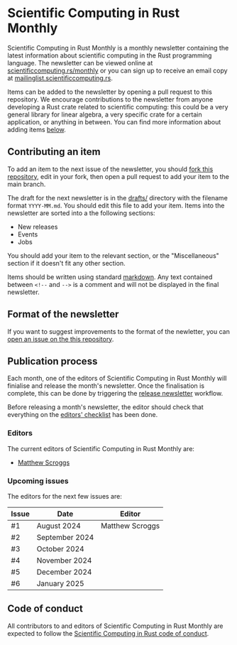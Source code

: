 # Scientific Computing in Rust Monthly

Scientific Computing in Rust Monthly is a monthly newsletter containing the latest information
about scientific computing in the Rust programming language. The newsletter can be viewed online
at [scientificcomputing.rs/monthly](https://scientificcomputing.rs/monthly) or you can sign up
to receive an email copy at [mailinglist.scientificcomputing.rs](https://mailinglist.scientificcomputing.rs).

Items can be added to the newsletter by opening a pull request to this repository. We encourage contributions
to the newsletter from anyone developing a Rust crate related to scientific computing: this could be a
very general library for linear algebra, a very specific crate for a certain application, or anything in between.
You can find more information about adding items [below](#contributing-an-item).

## Contributing an item
To add an item to the next issue of the newsletter, you should
[fork this repository](https://github.com/rust-scicomp/scientific-computing-in-rust-monthly/fork),
edit in your fork, then open a pull request to add your item to the main branch.

The draft for the next newsletter is in the [drafts/](drafts) directory with the filename format
`YYYY-MM.md`. You should edit this file to add your item. Items into the newsletter are sorted into
a the following sections:

* New releases
* Events
* Jobs

You should add your item to the relevant section, or the "Miscellaneous" section if it doesn't fit
any other section.

Items should be written using standard [markdown](https://www.markdownguide.org/cheat-sheet/).
Any text contained between `<!--` and `-->` is a comment and will not be displayed in the final
newsletter.

## Format of the newsletter
If you want to suggest improvements to the format of the newletter, you can
[open an issue on the this repository](https://github.com/rust-scicomp/scientific-computing-in-rust-monthly/issues).

## Publication process
Each month, one of the editors of Scientific Computing in Rust Monthly will finialise and release
the month's newsletter. Once the finalisation is complete, this can be done by triggering
the [release newsletter](https://github.com/rust-scicomp/scientific-computing-in-rust-monthly/actions/workflows/release.yml)
workflow.

Before releasing a month's newsletter, the editor should check that everything on the
[editors' checklist](EDITORS_CHECKLIST.md) has been done.

### Editors
The current editors of Scientific Computing in Rust Monthly are:

* [Matthew Scroggs](https://github.com/mscroggs)

### Upcoming issues
The editors for the next few issues are:

| Issue | Date           | Editor |
| ----- | -------------- | ------ |
| #1    | August 2024    | Matthew Scroggs |
| #2    | September 2024 | |
| #3    | October 2024   | |
| #4    | November 2024  | |
| #5    | December 2024  | |
| #6    | January 2025   | |

## Code of conduct
All contributors to and editors of Scientific Computing in Rust Monthly are expected to
follow the [Scientific Computing in Rust code of conduct](https://scientificcomputing.rs/code-of-conduct).
